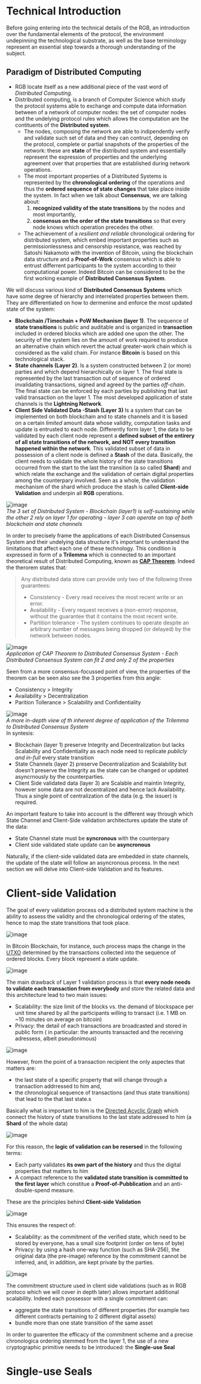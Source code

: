 # Technical Introduction

Before going entering into the technical details of the RGB, an introduction over the fundamental elements of the protocol, the environment undepinning the technological substrate, as well as the base terminology represent an essential step towards a thorough understanding of the subject.

## Paradigm of Distributed Computing

* RGB locate itself as a new additional piece of the vast word of *Distributed Computing*.
* Distributed computing, is a branch of Computer Science which study the protocol systems able to exchange and compute data information between of a network of computer nodes: the set of computer nodes and the undelying protocol rules which allows the computation are the contituents of the **Distributed system**.  
  * The nodes, composing the network are able to indipendently verify and validate such set of data and they can contruct, depending on the protocol, complete or partial snapshots of the properties of the network: these are **state** of the distributed system and essentially represent the expression of properties and the underlying agreement over that properties that are established during network operations.
  * The most important properties of a Distributed Systems is represented by the **chronological ordering** of the operations and thus the **ordered sequence of state changes** that take place inside the system. In fact when we talk about **Consensus**, we are talking about:
    1.  **recognized validity of the state transitions** by the nodes and most importantly,
    2.  **consensus on the order of the state transitions** so that every node knows which operation precedes the other.
  * The achievement of a *resilient and reliable* chronological ordering for distributed system, which embed important properties such as permissionlessness and censorship resistance, was reached by Satoshi Nakamoto with the invention of Bitcoin, using the blockchain data structure and a **Proof-of-Work** consensus which is able to entrust differrent participants to the system according to their computational power. Indeed Bitcoin can be considered to be the first working example of **Distributed Consensus System**.     

We will discuss various kind of **Distributed Consensus Systems** which have some degree of hierarchy and interrelated properties between them. They are differentiated on how to dermenine and enforce the most updated state of the system:
* **Blockchain /Timechain + PoW Mechanism (layer 1)**. The sequence of **state transitions** is public and auditable and is organized in **transaction** included in ordered blocks which are added one upon the other. The security of the system lies on the amount of work required to produce an alternative chain which revert the actual greater-work chain which is considered as the valid chain. For instance **Bitcoin** is based on this technological stack.
* **State channels (Layer 2)**. Is a system constructed between 2 (or more) parties and which depend hierarchically on layer 1. The final state is represented by the last transaction out of sequence of ordered invalidating transactions, signed and agreed by the parties *off-chain*. The final state can be enforced by each parties by publishing that last valid transaction on the layer 1. The most developed application of state channels is the **Lightning Network**.
* **Client Side Validated Data -Stash (Layer 3)** Is a system that can be implemented on both blockchain and to state channels and it is based on a certain *limited* amount data whose validity, computation tasks and update is entrusted to each node. Differently form layer 1, the data to be validated by each client node represent a **defined subset of the entirery of all state transitions of the network, and NOT every transition happened within the network**. This validated subset of data in possession of a client node is defined a **Stash** of the data. Basically, the client needs to validate the whole history of the state transitions occurred from the start to the last the transition (a so called **Shard**) and which relate the exchange and the validation of certain digital properties among the counterpary involved. Seen as a whole, the validation mechanism of the shard which produce the stash is called **Client-side Validation** and underpin all **RGB** operations.
 
![image](https://github.com/parsevalbtc/RGB-Documentation/assets/74722637/ac60cc0d-0d3f-4dbd-a7c5-2cef5ac1b765)  
*The 3 set of Distributed System - Blockchain (layer1) is self-sustaining while the other 2 rely on layer 1 for operating - layer 3 can operate on top of both blockchain and state channels*

In order to precisely frame the applications of each Distributed Consensus System and their undelying data structure it's important to understand the limitations that affect each one of these technology. This condition is expressed in form of a **Trilemma** which is connected to an important theoretical result of Distributed Computing, known as **[CAP Theorem](https://en.wikipedia.org/wiki/CAP_theorem)**. Indeed the therorem states that:

> Any distributed data store can provide only two of the following three guarantees:
> * Consistency - Every read receives the most recent write or an error.
> * Availability - Every request receives a (non-error) response, without the guarantee that it contains the most recent write.
> * Partition tolerance - The system continues to operate despite an arbitrary number of messages being dropped (or delayed) by the network between nodes.

![image](https://github.com/parsevalbtc/RGB-Documentation/assets/74722637/022ad2c0-f07d-4754-a3e6-a150bd64abdf)  
*Application of CAP Theorem to Distributed Consensus System - Each Distributed Consensus System can fit 2 and only 2 of the properties*

Seen from a more consensus-focussed point of view, the properties of the theorem can be seen also see the 3 properties from this angle: 

* Consistency > Integrity
* Availability > Decentralization
* Parition Tollerance > Scalability and Confidentiality

![image](https://github.com/parsevalbtc/RGB-Documentation/assets/74722637/7692116c-f13b-4a06-bb39-d649a0dce10c)  
*A more in-depth view of th inherent degree of application of the Trilemma to Distributed Consensus System*  
In syntesis:

* Blockchain (layer 1) preserve Integrity and Decentralization but lacks Scalability and Confidentiality as each node need to replicate *publicly and in-full* every state transition
* State Channels (layer 2) preserve Decentralization and Scalability but doesn't preserve the Integrity as the state can be changed or updated asyncrnously by the counterparties.
* Client Side validated data (layer 3) are Scalable and maintin Integrity, however some data are not decentralized and hence lack Availability. Thus a single point of centralization of the data (e.g. the issuer) is required.  

An important feature to take into account is the different way through which State Channel and Client-Side validation architectures update the state of the data:

* State Channel state must be **syncronous** with the counterpary
* Client side validated state update can be **asyncronous**

Naturally, if the client-side validated data are embedded in state channels, the update of the state will follow an asyncronous process. 
In the next section we will delve into Client-side Validation and its features.  


# Client-side Validation

 The goal of every validation process od a distributed system machine is the ability to assess the validity and the chronological ordering of the states, hence to map the state transitions that took place.

![image](https://github.com/parsevalbtc/RGB-Documentation/assets/74722637/463eea67-d5e9-401c-916e-bce7357a538e)

 In Bitcoin Blockchain, for instance, such process maps the change in the [UTXO](https://en.wikipedia.org/wiki/Unspent_transaction_output) determined by the transactions collected into the sequence of ordered blocks. Every block represent a state update.

![image](https://github.com/parsevalbtc/RGB-Documentation/assets/74722637/1d209128-de76-40ab-b291-373b1c74440a)

The main drawback of Layer 1 validation process is that **every node needs to validate each transaction from everybody** and store the related data and this architecture lead to two main issues:
* Scalability: the size limit of the blocks vs. the demand of blockspace per unit time shared by all the participants willing to transact (i.e. 1 MB on ~10 minutes on average on bitcoin)   
* Privacy: the detail of each transactions are broadcasted and stored in public form ( in particular: the amounts transacted and the receiving adressess, albeit pseudonimous)
  
![image](https://github.com/parsevalbtc/RGB-Documentation/assets/74722637/403da928-31a8-4e08-8707-9c1f853df067)

However, from the point of a transaction recipient the only aspectes that matters are:
* the last state of a specific property that will change through a transaction addrressed to him and,
* the chronological sequence of transactions (and thus state transitions) that lead to the that last state.s

Basically what is important to him is the [Directed Acyclic Graph](#) which connect the history of state transitions to the last state addressed to him (a **Shard** of the whole data)

![image](https://github.com/parsevalbtc/RGB-Documentation/assets/74722637/6f81258f-1326-46e8-a951-16bc61163784)


For this reason, the **logic of validation can be resersed** in the following terms:
* Each party validates **its own part of the history** and thus the digital properties that matters to him
* A compact reference to the **validated state transition is committed to the first layer**  which constitue a **Proof-of-Pubblication** and an anti-double-spend measure. 

These are the principles behind **Client-side Validation**

![image](https://github.com/parsevalbtc/RGB-Documentation/assets/74722637/3c241331-abfa-42d9-af48-2d9bcb1aad33)

This ensures the respect of:
* Scalability: as the commitment of the verified state, which need to be stored by everyone, has a small size footprint (order on tens of byte)
* Privacy: by using a hash one-way function (such as SHA-256), the original data (the pre-image) reference by the commitment cannot be inferred, and, in addition, are kept private by the parties.

![image](https://github.com/parsevalbtc/RGB-Documentation/assets/74722637/f429b7b9-2ddc-4701-94f0-296ce8144be0)

The commitment structure used in client side validations (such as in RGB protoco which we will cover in depth later) allows important additional scalability. Indeed each possessor with a single commitment can: 

* aggregate the state transitions of different properties (for example two different contracts pertaining to 2 different digital assets)
* bundle more than one state transition of the same asset   

In order to guarentee the efficacy of the commitment scheme and a precise chronologica ordering stemmed from the layer 1, the use of a new cryptographic primitive needs to be introduced: the **Single-use Seal** 

# Single-use Seals



